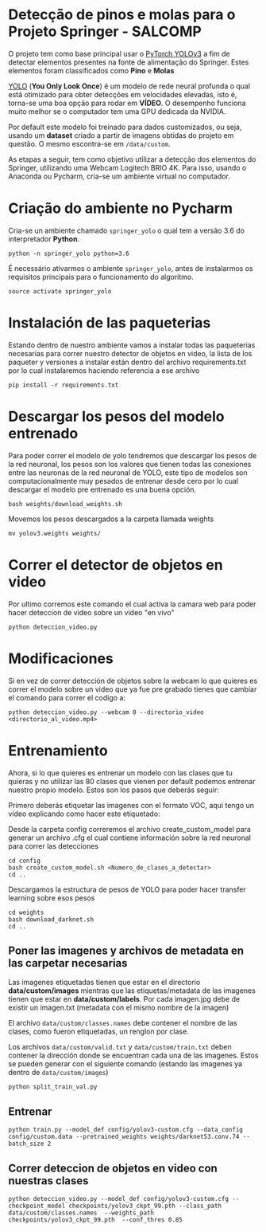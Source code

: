 # Detecção de pinos e molas para o Projeto Springer - SALCOMP
O projeto tem como base principal usar o [PyTorch YOLOv3](https://github.com/eriklindernoren/PyTorch-YOLOv3) a fim de detectar elementos presentes na fonte de alimentação do Springer. Estes elementos foram classificados como **Pino** e **Molas**

[YOLO](https://pjreddie.com/darknet/yolo/) (**You Only Look Once**) é um modelo de rede neural profunda o qual está otimizado para obter detecções em velocidades elevadas, isto é, torna-se uma boa opção para rodar em **VÍDEO**. O desempenho funciona muito melhor se o computador tem uma GPU dedicada da NVIDIA.

Por default este modelo foi treinado para dados customizados, ou seja, usando um **dataset** criado a partir de imagens obtidas do projeto em questão. O mesmo escontra-se em ```/data/custom```.

As etapas a seguir, tem como objetivo utilizar a detecção dos elementos do Springer, utilizando uma Webcam Logitech BRIO 4K. Para isso, usando o Anaconda ou Pycharm, cria-se um ambiente virtual no computador.

# Criação do ambiente no Pycharm
Cria-se un ambiente chamado ```springer_yolo``` o qual tem a versão 3.6 do interpretador **Python**.
``` 
python -n springer_yolo python=3.6
```

É necessário ativarmos o ambiente ```springer_yolo```, antes de instalarmos os requisitos principais para o funcionamento do algoritmo.
```
source activate springer_yolo
```

# Instalación de las paqueterias
Estando dentro de nuestro ambiente vamos a instalar todas las paqueterias necesarias para correr nuestro detector de objetos en video, la lista de los paqueter y versiones a instalar están dentro del archivo requirements.txt por lo cual instalaremos haciendo referencia a ese archivo
```
pip install -r requirements.txt
```

# Descargar los pesos del modelo entrenado 
Para poder correr el modelo de yolo tendremos que descargar los pesos de la red neuronal, los pesos son los valores que tienen todas las conexiones entre las neuronas de la red neuronal de YOLO, este tipo de modelos son computacionalmente muy pesados de entrenar desde cero por lo cual descargar el modelo pre entrenado es una buena opción.

```
bash weights/download_weights.sh
```

Movemos los pesos descargados a la carpeta llamada weights
```
mv yolov3.weights weights/
```

# Correr el detector de objetos en video 
Por ultimo corremos este comando el cual activa la camara web para poder hacer deteccion de video sobre un video "en vivo"
```
python deteccion_video.py
```

# Modificaciones
Si en vez de correr detección de objetos sobre la webcam lo que quieres es correr el modelo sobre un video que ya fue pre grabado tienes que cambiar el comando para correr el codigo a:

```
python deteccion_video.py --webcam 0 --directorio_video <directorio_al_video.mp4>
```

# Entrenamiento 

Ahora, si lo que quieres es entrenar un modelo con las clases que tu quieras y no utilizar las 80 clases que vienen por default podemos entrenar nuestro propio modelo. Estos son los pasos que deberás seguir:

Primero deberás etiquetar las imagenes con el formato VOC, aqui tengo un video explicando como hacer este etiquetado: 

Desde la carpeta config correremos el archivo create_custom_model para generar un archivo .cfg el cual contiene información sobre la red neuronal para correr las detecciones
```
cd config
bash create_custom_model.sh <Numero_de_clases_a_detectar>
cd ..
```
Descargamos la estructura de pesos de YOLO para poder hacer transfer learning sobre esos pesos
```
cd weights
bash download_darknet.sh
cd ..
```

## Poner las imagenes y archivos de metadata en las carpetar necesarias

Las imagenes etiquetadas tienen que estar en el directorio **data/custom/images** mientras que las etiquetas/metadata de las imagenes tienen que estar en **data/custom/labels**.
Por cada imagen.jpg debe de existir un imagen.txt (metadata con el mismo nombre de la imagen)

El archivo ```data/custom/classes.names``` debe contener el nombre de las clases, como fueron etiquetadas, un renglon por clase.

Los archivos ```data/custom/valid.txt``` y ```data/custom/train.txt``` deben contener la dirección donde se encuentran cada una de las imagenes. Estos se pueden generar con el siguiente comando (estando las imagenes ya dentro de ```data/custom/images```)
```
python split_train_val.py
```

## Entrenar

 ```
 python train.py --model_def config/yolov3-custom.cfg --data_config config/custom.data --pretrained_weights weights/darknet53.conv.74 --batch_size 2
 ```

## Correr deteccion de objetos en video con nuestras clases
```
python deteccion_video.py --model_def config/yolov3-custom.cfg --checkpoint_model checkpoints/yolov3_ckpt_99.pth --class_path data/custom/classes.names  --weights_path checkpoints/yolov3_ckpt_99.pth  --conf_thres 0.85
```
